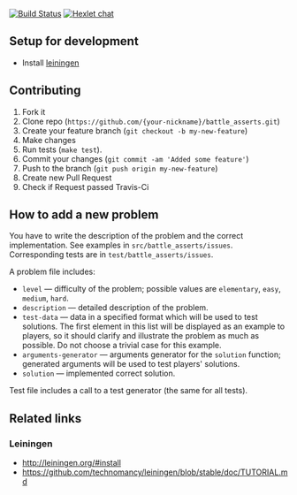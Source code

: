 [![Build Status](https://travis-ci.org/hexlet-codebattle/battle_asserts.svg?branch=master)](https://travis-ci.org/hexlet-codebattle/battle_asserts)
[![Hexlet chat](http://slack-ru.hexlet.io/badge.svg)](http://slack-ru.hexlet.io)

## Setup for development

* Install [leiningen](http://leiningen.org)

## Contributing

1. Fork it
2. Clone repo (`https://github.com/{your-nickname}/battle_asserts.git`)
3. Create your feature branch (`git checkout -b my-new-feature`)
4. Make changes
5. Run tests (`make test`).
6. Commit your changes (`git commit -am 'Added some feature'`)
7. Push to the branch (`git push origin my-new-feature`)
8. Create new Pull Request
9. Check if Request passed Travis-Ci

## How to add a new problem

You have to write the description of the problem and the correct implementation. See examples in `src/battle_asserts/issues`. Corresponding tests are in `test/battle_asserts/issues`.

A problem file includes:

* `level` — difficulty of the problem; possible values are `elementary`, `easy`, `medium`, `hard`.
* `description` — detailed description of the problem.
* `test-data` — data in a specified format which will be used to test solutions. The first element in this list will be displayed as an example to players, so it should clarify and illustrate the problem as much as possible. Do not choose a trivial case for this example.
* `arguments-generator` — arguments generator for the `solution` function;
    generated arguments will be used to test players' solutions.
* `solution` — implemented correct solution.

Test file includes a call to a test generator (the same for all tests).

## Related links

### Leiningen

* http://leiningen.org/#install
* https://github.com/technomancy/leiningen/blob/stable/doc/TUTORIAL.md
